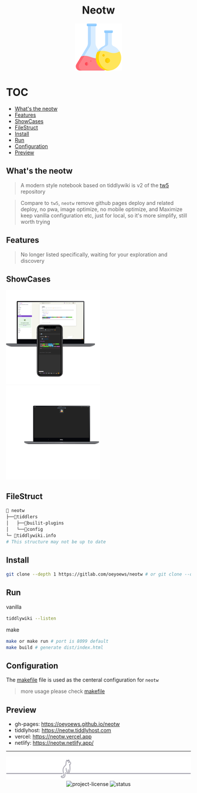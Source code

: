 <div align="center">

<h1>Neotw</h1>

<img src="./img/flask.png" height=128 alt="flask">
<!-- <img src="./img/white-vanilla.png" height=128 alt="cat(gitlab not support preview repo svg?)"> -->

</div>

# TOC

<!-- toc -->

- [What's the neotw](#whats-the-neotw)
- [Features](#features)
- [ShowCases](#showcases)
- [FileStruct](#filestruct)
- [Install](#install)
- [Run](#run)
- [Configuration](#configuration)
- [Preview](#preview)

<!-- tocstop -->

## What's the neotw

> A modern style notebook based on tiddlywiki is v2 of the [tw5](https://github.com/oeyoews/tw5) repository

> Compare to `tw5`, `neotw` remove github pages deploy and related deploy, no pwa, image optimize, no mobile
> optimize, and Maximize keep vanilla configuration etc, just for local, so it's more simplify, still worth trying

## Features

> No longer listed specifically, waiting for your exploration and discovery

## ShowCases

<img src="img/s5.png" width=256/>
<img src="img/app.png" width=256/>

## FileStruct

```bash
📁 neotw
├──📁tiddlers
│   ├──📁builit-plugins
│   └──📁config
└─ 📝tiddlywiki.info
# This structure may not be up to date
```

## Install

```bash
git clone --depth 1 https://gitlab.com/oeyoews/neotw # or git clone --depth 1 https://github.com/oeyoews/neotw
```

## Run

vanilla

```bash
tiddlywiki --listen
```

make

```bash
make or make run # port is 8099 default
make build # generate dist/index.html
```

## Configuration

The [makefile](makefile) file is used as the centeral configuration for `neotw`

> more usage please check [makefile](makefile)

## Preview

- gh-pages: https://oeyoews.github.io/neotw
- tiddlyhost: https://neotw.tiddlyhost.com
- vercel: https://neotw.vercel.app
- netlify: https://neotw.netlify.app/

---

<div align="center">
<div>
<img src="./img/cat.svg" alt="cat"/>
</div>
<img src="https://img.shields.io/badge/License-MIT-blueviolet.svg?style=for-the-badge&color=blue" alt="project-license">
<img src="https://img.shields.io/badge/Status-Ing-blueviolet.svg?style=for-the-badge&logo=Chakra-Ui&color=90E59A&logoColor=green" alt="status" >
</div>
